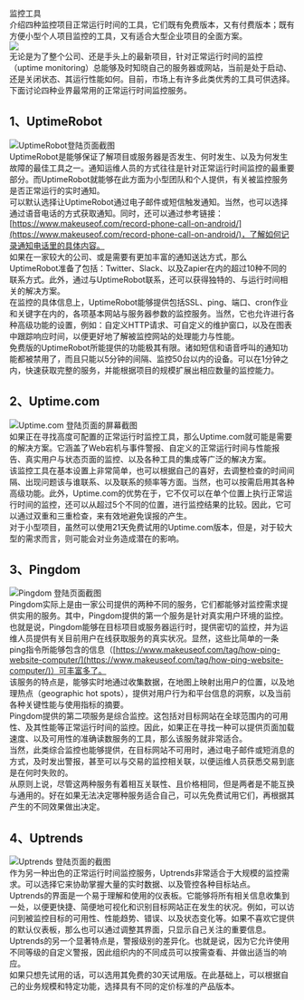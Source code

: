 监控工具<br />介绍四种监控项目正常运行时间的工具，它们既有免费版本，又有付费版本；既有方便小型个人项目监控的工具，又有适合大型企业项目的全面方案。  <br />![](https://cdn.nlark.com/yuque/0/2022/png/396745/1651976485676-6bbf2910-0c5d-4892-8fb2-535e170dc767.png#clientId=ue5a7669c-7bc7-4&from=paste&id=u555e5253&originHeight=540&originWidth=1080&originalType=url&ratio=1&rotation=0&showTitle=false&status=done&style=none&taskId=uf204e55b-3bff-481a-93ea-fa6e990ec08&title=)<br />无论是为了整个公司、还是手头上的最新项目，针对正常运行时间的监控（uptime monitoring）总能够及时知晓自己的服务器或网站，当前是处于启动、还是关闭状态、其运行性能如何。目前，市场上有许多此类优秀的工具可供选择。下面讨论四种业界最常用的正常运行时间监控服务。
<a name="VAWZd"></a>
## 1、UptimeRobot
![UptimeRobot登陆页面截图](https://cdn.nlark.com/yuque/0/2022/png/396745/1651976485677-9acf7159-1363-4ea1-9de9-d357801a38c9.png#clientId=ue5a7669c-7bc7-4&from=paste&id=u7e126cc5&originHeight=490&originWidth=1080&originalType=url&ratio=1&rotation=0&showTitle=true&status=done&style=none&taskId=ucf7601ae-de84-47ea-8f17-1db2d4b8e2c&title=UptimeRobot%E7%99%BB%E9%99%86%E9%A1%B5%E9%9D%A2%E6%88%AA%E5%9B%BE "UptimeRobot登陆页面截图")<br />UptimeRobot是能够保证了解项目或服务器是否发生、何时发生、以及为何发生故障的最佳工具之一。通知运维人员的方式往往是针对正常运行时间监控的最重要部分。而UptimeRobot就能够在此方面为小型团队和个人提供，有关被监控服务是否正常运行的实时通知。<br />可以默认选择让UptimeRobot通过电子邮件或短信触发通知。当然，也可以选择通过语音电话的方式获取通知。同时，还可以通过参考链接：<br />[https://www.makeuseof.com/record-phone-call-on-android/](https://www.makeuseof.com/record-phone-call-on-android/)，了解如何记录通知电话里的具体内容。<br />如果在一家较大的公司、或是需要有更加丰富的通知送达方式，那么UptimeRobot准备了包括：Twitter、Slack、以及Zapier在内的超过10种不同的联系方式。此外，通过与UptimeRobot联系，还可以获得独特的、与运行时间相关的解决方案。<br />在监控的具体信息上，UptimeRobot能够提供包括SSL、ping、端口、cron作业和关键字在内的，各项基本网站与服务器参数的监控服务。当然，它也允许进行各种高级功能的设置，例如：自定义HTTP请求、可自定义的维护窗口，以及在图表中跟踪响应时间，以便更好地了解被监控网站的处理能力与性能。<br />免费版的UptimeRobot所能提供的功能极其有限。诸如短信和语音呼叫的通知功能都被禁用了，而且只能以5分钟的间隔、监控50台以内的设备。可以在1分钟之内，快速获取完整的服务，并能根据项目的规模扩展出相应数量的监控能力。
<a name="wjdyz"></a>
## 2、Uptime.com
![Uptime.com 登陆页面的屏幕截图](https://cdn.nlark.com/yuque/0/2022/png/396745/1651976485659-900107c6-7fca-4fa5-a8e1-f25f98c1ec26.png#clientId=ue5a7669c-7bc7-4&from=paste&id=ue26c72b6&originHeight=445&originWidth=1080&originalType=url&ratio=1&rotation=0&showTitle=true&status=done&style=none&taskId=ucfab2d43-b4fb-4787-bf93-bc06e3faa76&title=Uptime.com%20%E7%99%BB%E9%99%86%E9%A1%B5%E9%9D%A2%E7%9A%84%E5%B1%8F%E5%B9%95%E6%88%AA%E5%9B%BE "Uptime.com 登陆页面的屏幕截图")<br />如果正在寻找高度可配置的正常运行时监控工具，那么Uptime.com就可能是需要的解决方案。它涵盖了Web宕机与事件警报、自定义的正常运行时间与性能报告、真实用户与状态页面的监控、以及各种工具的集成等广泛的解决方案。<br />该监控工具在基本设置上非常简单，也可以根据自己的喜好，去调整检查的时间间隔、出现问题该与谁联系、以及联系的频率等方面。当然，也可以按需启用其各种高级功能。此外，Uptime.com的优势在于，它不仅可以在单个位置上执行正常运行时间的监控，还可以从超过5个不同的位置，进行监控结果的比较。因此，它可以通过双重和三重检查，来有效地避免误报的产生。<br />对于小型项目，虽然可以使用21天免费试用的Uptime.com版本，但是，对于较大型的需求而言，则可能会对业务造成潜在的影响。
<a name="blixJ"></a>
## 3、Pingdom 
![Pingdom 登陆页面截图](https://cdn.nlark.com/yuque/0/2022/png/396745/1651976485652-57d09447-ec03-40e4-a666-a2c0c3bdc4d5.png#clientId=ue5a7669c-7bc7-4&from=paste&id=u7e44eaa3&originHeight=359&originWidth=1080&originalType=url&ratio=1&rotation=0&showTitle=true&status=done&style=none&taskId=ud73baf69-8e26-41b1-936d-211b0f321eb&title=Pingdom%20%E7%99%BB%E9%99%86%E9%A1%B5%E9%9D%A2%E6%88%AA%E5%9B%BE "Pingdom 登陆页面截图")<br />Pingdom实际上是由一家公司提供的两种不同的服务，它们都能够对监控需求提供实用的服务。其中，Pingdom提供的第一个服务是针对真实用户环境的监控。也就是说，Pingdom能够在目标项目或服务器运行时，提供密切的监控，并为运维人员提供有关目前用户在线获取服务的真实状况。显然，这些比简单的一条ping指令所能够包含的信息（[https://www.makeuseof.com/tag/how-ping-website-computer/](https://www.makeuseof.com/tag/how-ping-website-computer/)）可丰富多了。<br />该服务的特点是，能够实时地通过收集数据，在地图上映射出用户的位置，以及地理热点（geographic hot spots），提供对用户行为和平台信息的洞察，以及当前各种关键性能与使用指标的摘要。<br />Pingdom提供的第二项服务是综合监控。这包括对目标网站在全球范围内的可用性、及其性能等正常运行时间的监控。因此，如果正在寻找一种可以提供页面加载速度、以及可用性的准确读数服务的工具，那么该服务就非常适合。<br />当然，此类综合监控也能够提供，在目标网站不可用时，通过电子邮件或短消息的方式，及时发出警报，甚至可以与交易的监控相关联，以便运维人员获悉交易到底是在何时失败的。<br />从原则上说，尽管这两种服务有着相互关联性、且价格相同，但是两者是不能互换与通用的。好在如果无法决定哪种服务适合自己，可以先免费试用它们，再根据其产生的不同效果做出决定。
<a name="fpi4H"></a>
## 4、Uptrends 
![Uptrends 登陆页面的截图](https://cdn.nlark.com/yuque/0/2022/png/396745/1651976485681-d9d08662-1f15-4240-a1a4-5c36519d3a2e.png#clientId=ue5a7669c-7bc7-4&from=paste&id=u3d48bef2&originHeight=374&originWidth=1080&originalType=url&ratio=1&rotation=0&showTitle=true&status=done&style=none&taskId=u5abeae3e-d2d2-435a-8c9a-2a50468b0a2&title=Uptrends%20%E7%99%BB%E9%99%86%E9%A1%B5%E9%9D%A2%E7%9A%84%E6%88%AA%E5%9B%BE "Uptrends 登陆页面的截图")<br />作为另一种出色的正常运行时间监控服务，Uptrends非常适合于大规模的监控需求。可以选择它来协助掌握大量的实时数据、以及管控各种目标站点。<br />Uptrends的界面是一个易于理解和使用的仪表板。它能够将所有相关信息收集到一处，以便更快捷、简便地可视化和识别目标网站正在发生的状况。例如，可以访问到被监控目标的可用性、性能趋势、错误、以及状态变化等。如果不喜欢它提供的默认仪表板，那么也可以通过调整其界面，只显示自己关注的重要信息。<br />Uptrends的另一个显著特点是，警报级别的差异化。也就是说，因为它允许使用不同等级的自定义警报，因此组织内的不同成员可以按需查看、并做出适当的响应。<br />如果只想先试用的话，可以选用其免费的30天试用版。在此基础上，可以根据自己的业务规模和特定功能，选择具有不同的定价标准的产品版本。
